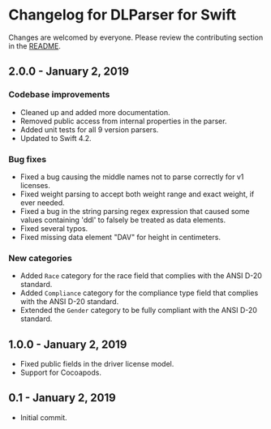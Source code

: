 # Changelog for DLParser for Swift

Changes are welcomed by everyone. Please review the contributing section in the [README](README.md).

## 2.0.0 - January 2, 2019

### Codebase improvements
* Cleaned up and added more documentation.
* Removed public access from internal properties in the parser.
* Added unit tests for all 9 version parsers.
* Updated to Swift 4.2.

### Bug fixes
* Fixed a bug causing the middle names not to parse correctly for v1 licenses.
* Fixed weight parsing to accept both weight range and exact weight, if ever needed.
* Fixed a bug in the string parsing regex expression that caused some values containing 'ddl' to falsely be treated as data elements.
* Fixed several typos.
* Fixed missing data element "DAV" for height in centimeters.

### New categories

* Added `Race` category for the race field that complies with the ANSI D-20 standard.
* Added `Compliance` category for the compliance type field that complies with the ANSI D-20 standard.
* Extended the `Gender` category to be fully compliant with the ANSI D-20 standard.

## 1.0.0 - January 2, 2019
* Fixed public fields in the driver license model.
* Support for Cocoapods.

## 0.1 - January 2, 2019
* Initial commit.
